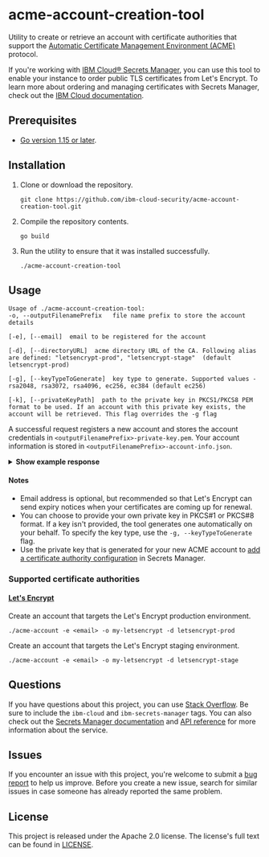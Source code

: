 # acme-account-creation-tool

Utility to create or retrieve an account with certificate authorities that support the [Automatic Certificate Management Environment (ACME)](https://datatracker.ietf.org/doc/html/rfc8555) protocol. 

If you're working with [IBM Cloud® Secrets Manager](https://cloud.ibm.com/catalog/services/secrets-manager), you can use this tool to enable your instance to order public TLS certificates from Let's Encrypt. To learn more about ordering and managing certificates with Secrets Manager, check out the [IBM Cloud documentation](https://cloud.ibm.com/docs/secrets-manager?topic=secrets-manager-prepare-order-certificates). 


## Prerequisites

- [Go version 1.15 or later](https://golang.org/doc/install).


## Installation

1. Clone or download the repository.

    ```
    git clone https://github.com/ibm-cloud-security/acme-account-creation-tool.git
    ```
2. Compile the repository contents.

    ```
    go build
    ```
3. Run the utility to ensure that it was installed successfully.

    ```
    ./acme-account-creation-tool
    ```

## Usage

```
Usage of ./acme-account-creation-tool:
-o, --outputFilenamePrefix   file name prefix to store the account details  

[-e], [--email]  email to be registered for the account  

[-d], [--directoryURL]  acme directory URL of the CA. Following alias are defined: "letsencrypt-prod", "letsencrypt-stage"  (default letsencrypt-prod) 

[-g], [--keyTypeToGenerate]  key type to generate. Supported values - rsa2048, rsa3072, rsa4096, ec256, ec384 (default ec256) 

[-k], [--privateKeyPath]  path to the private key in PKCS1/PKCS8 PEM format to be used. If an account with this private key exists, the account will be retrieved. This flag overrides the -g flag  
```

A successful request registers a new account and stores the account credentials in `<outputFilenamePrefix>-private-key.pem`. Your account information is stored in  `<outputFilenamePrefix>-account-info.json`.

<details>
<summary><strong>Show example response</strong></summary>

```
./acme-account-creation-tool -e zoe@example.com -o my-letsencrypt -d letsencrypt-prod -k pkcs8.key

INFO[2021-09-03T14:01:34-05:00] An account for the provided private key does not exist with the CA
INFO[2021-09-03T14:01:34-05:00] Registering a new account with the CA
INFO[2021-09-03T14:01:34-05:00] Account information written to file : my-letsencrypt-account-info.json
INFO[2021-09-03T14:01:34-05:00] Private key written to file : my-letsencrypt-acct-private-key.pem

Account Info
{
	"email": "zoe@example.com",
	"registration_uri": "https://acme-v02.api.letsencrypt.org/acme/acct/123967230",
	"registration_body": {
		"status": "valid",
		"contact": [
			"mailto:zoe@example.com"
		]
	}
}
```
</details>


#### Notes

- Email address is optional, but recommended so that Let's Encrypt can send expiry notices when your certificates are coming up for renewal.
- You can choose to provide your own private key in PKCS#1 or PKCS#8 format. If a key isn't provided, the tool generates one automatically on your behalf. To specify the key type, use the `-g, --keyTypeToGenerate` flag.
- Use the private key that is generated for your new ACME account to [add a certificate authority configuration](https://cloud.ibm.com/docs/secrets-manager?topic=secrets-manager-add-certificate-authority) in Secrets Manager.



### Supported certificate authorities

#### [Let's Encrypt](https://letsencrypt.org/)

Create an account that targets the Let's Encrypt production environment.
```
./acme-account -e <email> -o my-letsencrypt -d letsencrypt-prod
```

Create an account that targets the Let's Encrypt staging environment.
```
./acme-account -e <email> -o my-letsencrypt -d letsencrypt-stage
```

## Questions

If you have questions about this project, you can use [Stack Overflow](https://stackoverflow.com/questions/tagged/ibm-secrets-manager). Be sure to include the `ibm-cloud` and `ibm-secrets-manager` tags. You can also check out the [Secrets Manager documentation](https://cloud.ibm.com/docs/secrets-manager) and [API reference](https://cloud.ibm.com/apidocs/secrets-manager) for more information about the service.

## Issues

If you encounter an issue with this project, you're welcome to submit a [bug report](https://github.com/ibm-cloud-security/acme-account-creation-tool/issues) to help us improve. Before you create a new issue, search for similar issues in case someone has already reported the same problem.

## License

This project is released under the Apache 2.0 license. The license's full text can be found in [LICENSE](LICENSE).

